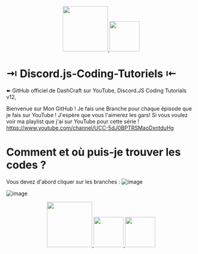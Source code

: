 <div align="center">
  <a href="https://www.youtube.com/channel/UCfOsdb3unk_Xdc058E9NcfQ">
  <img src="https://www.logo.wine/a/logo/YouTube/YouTube-Icon-Full-Color-Logo.wine.svg" alt="" width="120" />
  </a>
  <a href="https://discord.gg/dDTgDfRY">
  <img src="https://cdn.freelogovectors.net/svg09/discord_logo-freelogovectors.net_.svg" alt="" width="80" />
  </a>
  </div>


# ⇥ Discord.js-Coding-Tutoriels ⇤

➽ GitHub officiel de DashCraft sur YouTube, Discord.JS Coding Tutorials v12,

Bienvenue sur Mon GitHub ! Je fais une Branche pour chaque épisode que je fais sur YouTube ! J'espère que vous l'aimerez les gars! Si vous voulez voir ma playlist que j'ai sur YouTube pour cette série !<br/>https://www.youtube.com/channel/UCC-5dJ0BPTRSMaoDxntduHg

# Comment et où puis-je trouver les codes ?

Vous devez d'abord cliquer sur les branches :
![image](https://user-images.githubusercontent.com/59381835/83589891-6241f580-a509-11ea-86a7-5e846d4089a8.png)

![image](https://user-images.githubusercontent.com/59381835/83589430-8bae5180-a508-11ea-975a-ae4fee409fde.png)

<div align="center">
  <a href="https://www.youtube.com/channel/UCfOsdb3unk_Xdc058E9NcfQ">
  <img src="https://www.logo.wine/a/logo/YouTube/YouTube-Icon-Full-Color-Logo.wine.svg" alt="" width="120" />
  </a>
  <a href="https://discord.gg/dDTgDfRY">
  <img src="https://cdn.freelogovectors.net/svg09/discord_logo-freelogovectors.net_.svg" alt="" width="80" />
  </a>
  <img src="https://is1-ssl.mzstatic.com/image/thumb/Purple113/v4/d3/5d/c4/d35dc4b5-2b80-f7a9-2322-2fa31d8e13dd/source/200x200bb.jpg" alt="" width="80" />
</div>
